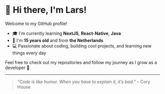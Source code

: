 # 👋 Hi there, I'm Lars!

Welcome to my GitHub profile!

- 🎓 I'm currently learning **NextJS**, **React-Native**, **Java**
- 🌱 I'm **15 years old** and from **the Netherlands**
- 💻 Passionate about coding, building cool projects, and learning new things every day

Feel free to check out my repositories and follow my journey as I grow as a developer 🚀

---

> *“Code is like humor. When you have to explain it, it’s bad.”* – Cory House
